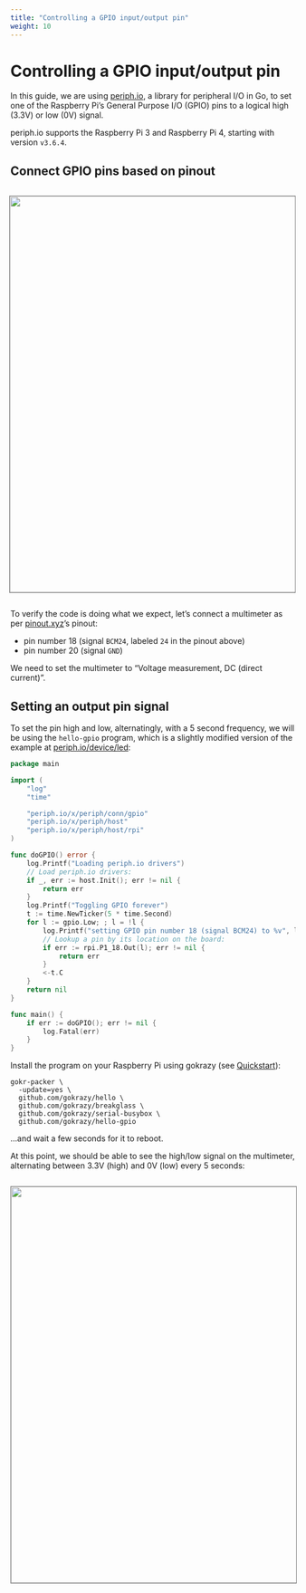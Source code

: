 ```yaml
---
title: "Controlling a GPIO input/output pin"
weight: 10
---
```


# Controlling a GPIO input/output pin

In this guide, we are using [periph.io](https://periph.io/), a library for
peripheral I/O in Go, to set one of the Raspberry Pi’s General Purpose I/O
(GPIO) pins to a logical high (3.3V) or low (0V) signal.

periph.io supports the Raspberry Pi 3 and Raspberry Pi 4, starting with version
`v3.6.4`.

## Connect GPIO pins based on pinout

<a href="https://pinout.xyz"><img src="/img/raspberry-pi-pinout.png" width="700" align="right" style="border: 1px solid grey; margin-bottom: 2em; margin-top: 1em"></a>

To verify the code is doing what we expect, let’s connect a multimeter as per
[pinout.xyz](https://pinout.xyz)’s pinout:

* pin number 18 (signal `BCM24`, labeled `24` in the pinout above)
* pin number 20 (signal `GND`)

We need to set the multimeter to “Voltage measurement, DC (direct current)”.

## Setting an output pin signal

To set the pin high and low, alternatingly, with a 5 second frequency, we will
be using the `hello-gpio` program, which is a slightly modified version of the
example at [periph.io/device/led](https://periph.io/device/led/):

```go
package main

import (
	"log"
	"time"

	"periph.io/x/periph/conn/gpio"
	"periph.io/x/periph/host"
	"periph.io/x/periph/host/rpi"
)

func doGPIO() error {
	log.Printf("Loading periph.io drivers")
	// Load periph.io drivers:
	if _, err := host.Init(); err != nil {
		return err
	}
	log.Printf("Toggling GPIO forever")
	t := time.NewTicker(5 * time.Second)
	for l := gpio.Low; ; l = !l {
		log.Printf("setting GPIO pin number 18 (signal BCM24) to %v", l)
		// Lookup a pin by its location on the board:
		if err := rpi.P1_18.Out(l); err != nil {
			return err
		}
		<-t.C
	}
	return nil
}

func main() {
	if err := doGPIO(); err != nil {
		log.Fatal(err)
	}
}
```

Install the program on your Raspberry Pi using gokrazy (see [Quickstart](/quickstart/)):

```shell
gokr-packer \
  -update=yes \
  github.com/gokrazy/hello \
  github.com/gokrazy/breakglass \
  github.com/gokrazy/serial-busybox \
  github.com/gokrazy/hello-gpio
```

…and wait a few seconds for it to reboot.

At this point, we should be able to see the high/low signal on the multimeter,
alternating between 3.3V (high) and 0V (low) every 5 seconds:

<a href="/img/2020-06-15-gpio.jpg"><img src="/img/2020-06-15-gpio.thumb.jpg" srcset="/img/2020-06-15-gpio.thumb.2x.jpg 2x,/img/2020-06-15-gpio.thumb.3x.jpg 3x" width="700" style="border: 1px solid grey; margin-bottom: 2em; margin-top: 1em"></a>

